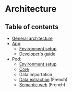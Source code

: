 # Architecture

## Table of contents

- [General architecture](./general_architecture.md)
- [App](./app/index.md):
  * [Environment setup](./app/setup.md)
  * [Developer's guide](./app/developer_guide.md)
- Pod:
  * [Environment setup](./core/setup.md)
  * [Core](./core/index.md)
  * Data importation
  * [Data extraction](./extraction/index_fr.md) (French)
  * [Semantic web](./rdf/index_fr.md) (French)